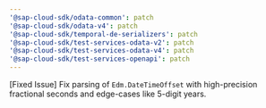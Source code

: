 ```yaml
---
'@sap-cloud-sdk/odata-common': patch
'@sap-cloud-sdk/odata-v4': patch
'@sap-cloud-sdk/temporal-de-serializers': patch
'@sap-cloud-sdk/test-services-odata-v2': patch
'@sap-cloud-sdk/test-services-odata-v4': patch
'@sap-cloud-sdk/test-services-openapi': patch
---
```


[Fixed Issue] Fix parsing of `Edm.DateTimeOffset` with high-precision fractional seconds and edge-cases like 5-digit years.
